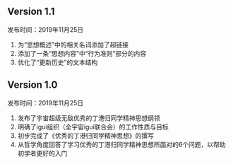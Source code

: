 ## Version 1.1
发布时间：2019年11月25日

1. 为“思想概述”中的相关名词添加了超链接
2. 添加了一条“思想内容”中“行为准则”部分的内容
3. 优化了“更新历史”的文本结构

## Version 1.0
发布时间：2019年11月25日

1. 发布了宇宙超级无敌优秀的丁港归同学精神思想纲领
2. 明确了igui组织（全宇宙igui联合会）的工作性质与目标
3. 初步完成了《优秀的丁港归同学精神思想》的撰写
4. 从哲学角度回答了学习优秀的丁港归同学精神思想所面对的6个问题，以帮助初学者更好的入门